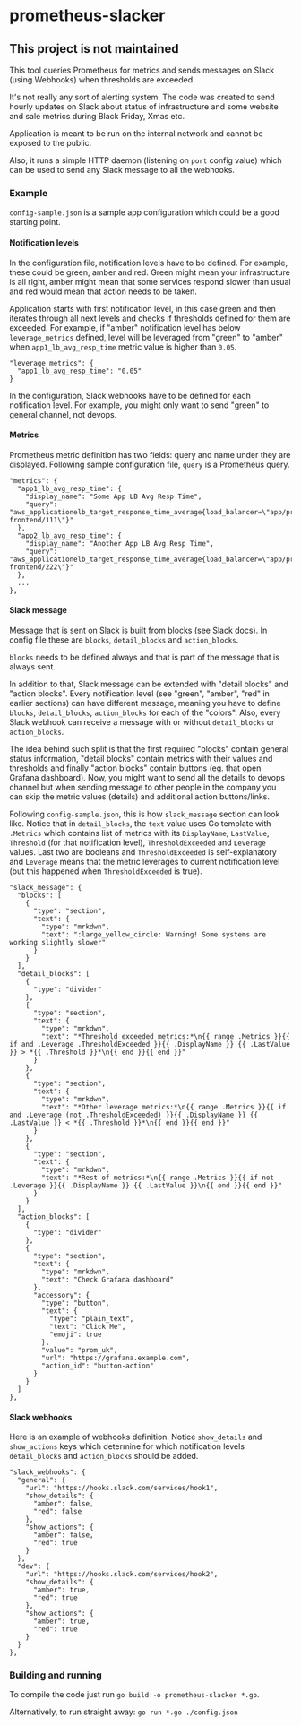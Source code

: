 # prometheus-slacker

## This project is not maintained

This tool queries Prometheus for metrics and sends messages on Slack (using
Webhooks) when thresholds are exceeded.

It's not really any sort of alerting system. The code was created to send hourly
updates on Slack about status of infrastructure and some website and sale
metrics during Black Friday, Xmas etc.

Application is meant to be run on the internal network and cannot be exposed to
the public.

Also, it runs a simple HTTP daemon (listening on `port` config value) which can
be used to send any Slack message to all the webhooks.

### Example
`config-sample.json` is a sample app configuration which could be a good
starting point.

#### Notification levels
In the configuration file, notification levels have to be defined. For example,
these could be green, amber and red. Green might mean your infrastructure is all
right, amber might mean that some services respond slower than usual and red
would mean that action needs to be taken.

Application starts with first notification level, in this case green and then
iterates through all next levels and checks if thresholds defined for them are
exceeded. For example, if "amber" notification level has below
`leverage_metrics` defined, level will be leveraged from "green" to "amber"
when `app1_lb_avg_resp_time` metric value is higher than `0.05`.

```
"leverage_metrics": {
  "app1_lb_avg_resp_time": "0.05"
}
```

In the configuration, Slack webhooks have to be defined for each notification
level. For example, you might only want to send "green" to general channel, not
devops.

#### Metrics
Prometheus metric definition has two fields: query and name under they are
displayed. Following sample configuration file, `query` is a Prometheus query.

```
"metrics": {
  "app1_lb_avg_resp_time": {
	"display_name": "Some App LB Avg Resp Time",
	"query": "aws_applicationelb_target_response_time_average{load_balancer=\"app/prod-frontend/111\"}"
  },
  "app2_lb_avg_resp_time": {
	"display_name": "Another App LB Avg Resp Time",
	"query": "aws_applicationelb_target_response_time_average{load_balancer=\"app/prod-frontend/222\"}"
  },
  ...
},
```

#### Slack message
Message that is sent on Slack is built from blocks (see Slack docs). In config
file these are `blocks`, `detail_blocks` and `action_blocks`.

`blocks` needs to be defined always and that is part of the message that is
always sent.

In addition to that, Slack message can be extended with "detail blocks" and
"action blocks". Every notification level (see "green", "amber", "red" in
earlier sections) can have different message, meaning you have to define
`blocks`, `detail_blocks`, `action_blocks` for each of the "colors". Also,
every Slack webhook can receive a message with or without `detail_blocks` or
`action_blocks`.

The idea behind such split is that the first required "blocks" contain general
status information, "detail blocks" contain metrics with their values and
thresholds and finally "action blocks" contain buttons (eg. that open Grafana
dashboard). Now, you might want to send all the details to devops channel but
when sending message to other people in the company you can skip the metric
values (details) and additional action buttons/links.

Following `config-sample.json`, this is how `slack_message` section can look
like. Notice that in `detail_blocks`, the `text` value uses Go template with
`.Metrics` which contains list of metrics with its `DisplayName`, `LastValue`,
`Threshold` (for that notification level), `ThresholdExceeded` and `Leverage`
values. Last two are booleans and `ThresholdExceeded` is self-explanatory and
`Leverage` means that the metric leverages to current notification level (but
this happened when `ThresholdExceeded` is true).

```
"slack_message": {
  "blocks": [
	{
	  "type": "section",
	  "text": {
		"type": "mrkdwn",
		"text": ":large_yellow_circle: Warning! Some systems are working slightly slower"
	  }
	}
  ],
  "detail_blocks": [
	{
	  "type": "divider"
	},
	{
	  "type": "section",
	  "text": {
		"type": "mrkdwn",
		"text": "*Threshold exceeded metrics:*\n{{ range .Metrics }}{{ if and .Leverage .ThresholdExceeded }}{{ .DisplayName }} {{ .LastValue }} > *{{ .Threshold }}*\n{{ end }}{{ end }}"
	  }
	},
	{
	  "type": "section",
	  "text": {
		"type": "mrkdwn",
		"text": "*Other leverage metrics:*\n{{ range .Metrics }}{{ if and .Leverage (not .ThresholdExceeded) }}{{ .DisplayName }} {{ .LastValue }} < *{{ .Threshold }}*\n{{ end }}{{ end }}"
	  }
	},
	{
	  "type": "section",
	  "text": {
		"type": "mrkdwn",
		"text": "*Rest of metrics:*\n{{ range .Metrics }}{{ if not .Leverage }}{{ .DisplayName }} {{ .LastValue }}\n{{ end }}{{ end }}"
	  }
	}
  ],
  "action_blocks": [
	{
	  "type": "divider"
	},
	{
	  "type": "section",
	  "text": {
		"type": "mrkdwn",
		"text": "Check Grafana dashboard"
	  },
	  "accessory": {
		"type": "button",
		"text": {
		  "type": "plain_text",
		  "text": "Click Me",
		  "emoji": true
		},
		"value": "prom_uk",
		"url": "https://grafana.example.com",
		"action_id": "button-action"
	  }
	}
  ]
},
```

#### Slack webhooks
Here is an example of webhooks definition. Notice `show_details` and
`show_actions` keys which determine for which notification levels
`detail_blocks` and `action_blocks` should be added.

```
"slack_webhooks": {
  "general": {
	"url": "https://hooks.slack.com/services/hook1",
	"show_details": {
	  "amber": false,
	  "red": false
	},
	"show_actions": {
	  "amber": false,
	  "red": true
	}
  },
  "dev": {
	"url": "https://hooks.slack.com/services/hook2",
	"show_details": {
	  "amber": true,
	  "red": true
	},
	"show_actions": {
	  "amber": true,
	  "red": true
	}
  }
},
```

### Building and running
To compile the code just run `go build -o prometheus-slacker *.go`.

Alternatively, to run straight away: `go run *.go ./config.json`
